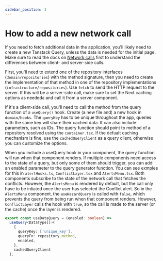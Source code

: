 ```yaml
---
sidebar_position: 1
---
```


# How to add a new network call

If you need to fetch additional data in the application, you'll likely need to create a new Tanstack Query, unless the data is needed for the initial page. Make sure to read the docs on [Network calls](/docs/docs/frontend/network_calls) first to understand the differences between client- and server-side calls.

First, you'll need to extend one of the repository interfaces (`domain/repositories`) with the method signature, then you need to create the implementation of that method in one of the repository implementations (`infrastructure/repositories`). Use `fetch` to send the HTTP request to the server. If this will be a server-side call, make sure to set the Next caching options as neededa and call it from a server component.

If it's a client-side call, you'll need to call the method from the query function of a `useQuery()` hook. Create (a new file and) a new hook in `domain/hooks`. The `queryKey` has to be unique throughout the app, queries with the same key will share their cached data. It can also include parameters, such as IDs. The query function should point to method of a repository resolved using the `container.tsx`. If the defualt caching mechanism is fine, use the `cachedQueryClient` as a query client, otherwise you can customize the options.

When you include a useQuery hook in your component, the query function will run when that component renders. If multiple components need access to the state of a query, but only some of them should trigger, you can add an enabled parameter to the query generator function. You can see exmples for this in `alertHooks.ts`, `ConflictLayer.tsx` and `AlertsMenu.tsx`. Both components subscribe to the state of the network call that fetches the conflicts. However, the `AlertsMenu` is rendered by default, but the call only have to be intiated once the user has selected the Conflict alert. So in the `AlertsMenu` component, the `useHazardQuery` is called with `false`, which prevents the query from being run when that component renders. However, `ConflictLayer` calls the hook with `true`, so the call is made to the server (or the cache) once the layer is rendered.

```typescript
export const useDataQuery = (enabled: boolean) =>
  useQuery<DataType[]>(
    {
      queryKey: ['unique_key'],
      queryFn: repository.method,
      enabled,
    },
    cachedQueryClient
  );
```
